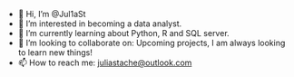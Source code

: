 - 👋 Hi, I’m @Jul1aSt
- 👀 I’m interested in becoming a data analyst.
- 🌱 I’m currently learning about Python, R and SQL server.
- 💞️ I’m looking to collaborate on: Upcoming projects, I am always looking to learn new things!
- 📫 How to reach me: juliastache@outlook.com

<!---
Jul1aSt/Jul1aSt is a ✨ special ✨ repository because its `README.md` (this file) appears on your GitHub profile.
You can click the Preview link to take a look at your changes.
--->
